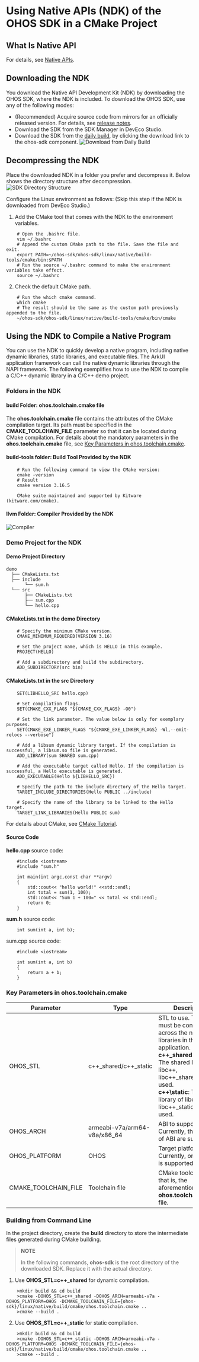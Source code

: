 # Using Native APIs (NDK) of the OHOS SDK in a CMake Project

## What Is Native API
For details, see [Native APIs](https://gitee.com/openharmony/docs/blob/master/en/application-dev/napi/Readme-EN.md).

## Downloading the NDK

You download the Native API Development Kit (NDK) by downloading the OHOS SDK, where the NDK is included. To download the OHOS SDK, use any of the following modes:

- (Recommended) Acquire source code from mirrors for an officially released version. For details, see [release notes](https://gitee.com/openharmony/docs/tree/master/en/release-notes#/openharmony/docs/blob/master/en/release-notes/OpenHarmony-v3.2-release.md).
- Download the SDK from the SDK Manager in DevEco Studio.
- Download the SDK from the [daily build](http://ci.openharmony.cn/dailys/dailybuilds), by clicking the download link to the ohos-sdk component.
  ![Download from Daily Build](figures/ci_download.png)

## Decompressing the NDK

Place the downloaded NDK in a folder you prefer and decompress it. Below shows the directory structure after decompression.
![SDK Directory Structure](figures/sdk-structure.png)

Configure the Linux environment as follows: (Skip this step if the NDK is downloaded from DevEco Studio.)

1. Add the CMake tool that comes with the NDK to the environment variables.

```
    # Open the .bashrc file.
    vim ~/.bashrc
    # Append the custom CMake path to the file. Save the file and exit.
    export PATH=~/ohos-sdk/ohos-sdk/linux/native/build-tools/cmake/bin:$PATH
    # Run the source ~/.bashrc command to make the environment variables take effect.
    source ~/.bashrc
```

2. Check the default CMake path.

```
    # Run the which cmake command.
    which cmake
    # The result should be the same as the custom path previously appended to the file.
    ~/ohos-sdk/ohos-sdk/linux/native/build-tools/cmake/bin/cmake
```


## Using the NDK to Compile a Native Program

You can use the NDK to quickly develop a native program, including native dynamic libraries, static libraries, and executable files. The ArkUI application framework can call the native dynamic libraries through the NAPI framework. The following exemplifies how to use the NDK to compile a C/C++ dynamic library in a C/C++ demo project.


### Folders in the NDK
#### build Folder: ohos.toolchain.cmake file
The **ohos.toolchain.cmake** file contains the attributes of the CMake compilation target. Its path must be specified in the **CMAKE_TOOLCHAIN_FILE** parameter so that it can be located during CMake compilation. For details about the mandatory parameters in the **ohos.toolchain.cmake** file, see [Key Parameters in ohos.toolchain.cmake](#key-parameters-in-ohostoolchaincmake).


#### build-tools folder: Build Tool Provided by the NDK
```
    # Run the following command to view the CMake version:
    cmake -version
    # Result
    cmake version 3.16.5

    CMake suite maintained and supported by Kitware (kitware.com/cmake).
```
#### llvm Folder: Compiler Provided by the NDK
![Compiler](figures/compiler.png)

### Demo Project for the NDK
#### Demo Project Directory
    demo
      ├── CMakeLists.txt
      ├── include
           └── sum.h
      └── src
           ├── CMakeLists.txt
           ├── sum.cpp
           └── hello.cpp

#### CMakeLists.txt in the demo Directory
```
    # Specify the minimum CMake version.
    CMAKE_MINIMUM_REQUIRED(VERSION 3.16)

    # Set the project name, which is HELLO in this example.
    PROJECT(HELLO)

    # Add a subdirectory and build the subdirectory.
    ADD_SUBDIRECTORY(src bin)
```

#### CMakeLists.txt in the src Directory      
```
    SET(LIBHELLO_SRC hello.cpp)

    # Set compilation flags.
    SET(CMAKE_CXX_FLAGS "${CMAKE_CXX_FLAGS} -O0")   
 
    # Set the link parameter. The value below is only for exemplary purposes.
    SET(CMAKE_EXE_LINKER_FLAGS "${CMAKE_EXE_LINKER_FLAGS} -Wl,--emit-relocs --verbose")    

    # Add a libsum dynamic library target. If the compilation is successful, a libsum.so file is generated.
    ADD_LIBRARY(sum SHARED sum.cpp)

    # Add the executable target called Hello. If the compilation is successful, a Hello executable is generated.
    ADD_EXECUTABLE(Hello ${LIBHELLO_SRC})

    # Specify the path to the include directory of the Hello target.
    TARGET_INCLUDE_DIRECTORIES(Hello PUBLIC ../include)

    # Specify the name of the library to be linked to the Hello target.
    TARGET_LINK_LIBRARIES(Hello PUBLIC sum)
```

For details about CMake, see [CMake Tutorial](https://cmake.org/cmake/help/v3.16/guide/tutorial/).

#### Source Code
**hello.cpp** source code:

```
    #include <iostream>
    #include "sum.h"

    int main(int argc,const char **argv)
    {
        std::cout<< "hello world!" <<std::endl;
        int total = sum(1, 100);
        std::cout<< "Sum 1 + 100=" << total << std::endl;
        return 0;
    }
```
**sum.h** source code:

```
    int sum(int a, int b);

```
sum.cpp source code:
```
    #include <iostream>
    
    int sum(int a, int b)
    {
        return a + b;
    }
```


### Key Parameters in ohos.toolchain.cmake
| Parameter  | Type|Description|
|--------|------|------|
|OHOS_STL|c++\_shared/c++\_static|STL to use. The value must be consistent across the native libraries in the same application.<br>**c++\_shared** (default): The shared library of libc++, libc++\_shared.so, is used.<br>**c++\static**: The static library of libc++, libc++\_static.a, is used.|
|OHOS_ARCH|armeabi-v7a/arm64-v8a/x86_64|ABI to support. Currently, three types of ABI are supported.|
|OHOS_PLATFORM|OHOS|Target platform. Currently, only OHOS is supported.|
|CMAKE_TOOLCHAIN_FILE|Toolchain file|CMake toolchain file, that is, the aforementioned **ohos.toolchain.cmake** file.|

### Building from Command Line
In the project directory, create the **build** directory to store the intermediate files generated during CMake building.

> **NOTE**
>
> In the following commands, **ohos-sdk** is the root directory of the downloaded SDK. Replace it with the actual directory.

1. Use **OHOS_STL=c++_shared** for dynamic compilation.
```
    >mkdir build && cd build
    >cmake -DOHOS_STL=c++_shared -DOHOS_ARCH=armeabi-v7a -DOHOS_PLATFORM=OHOS -DCMAKE_TOOLCHAIN_FILE={ohos-sdk}/linux/native/build/cmake/ohos.toolchain.cmake ..
    >cmake --build .
```

2. Use **OHOS_STL=c++_static** for static compilation.
```
    >mkdir build && cd build
    >cmake -DOHOS_STL=c++_static -DOHOS_ARCH=armeabi-v7a -DOHOS_PLATFORM=OHOS -DCMAKE_TOOLCHAIN_FILE={ohos-sdk}/linux/native/build/cmake/ohos.toolchain.cmake ..
    >cmake --build .
```
<!--no_check-->